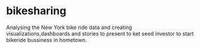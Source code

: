 # bikesharing
Analysing the New York bike ride data and creating visualizations,dashboards and stories to present to ket seed investor to start bikeride bussiness in hometown.
